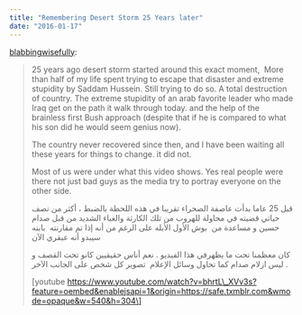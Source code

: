 ```yaml
---
title: "Remembering Desert Storm 25 Years later"
date: "2016-01-17"
---
```


[blabbingwisefully](https://blabbingwisefully.tumblr.com/post/137441179800):

> 25 years ago desert storm started around this exact moment,  More than half of my life spent trying to escape that disaster and extreme stupidity by Saddam Hussein. Still trying to do so. A total destruction of country. The extreme stupidity of an arab favorite leader who made Iraq get on the path it walk through today. and the help of the brainless first Bush approach (despite that if he is compared to what his son did he would seem genius now).
> 
> The country never recovered since then, and I have been waiting all these years for things to change. it did not.
> 
> Most of us were under what this video shows. Yes real people were there not just bad guys as the media try to portray everyone on the other side.
> 
> قبل 25 عاما بدأت عاصفة الصحراء تقريبا في هذه اللحظة بالضبط ، أكثر من نصف حياتي قضيته في محاولة للهروب من تلك الكارثة والغباء الشديد من قبل صدام حسين و مساعدة من  بوش الأول الأبله على الرغم من أنه إذا تم مقارنته  بابنه سيبدو أنه عبقري الآن
> 
> كان معظمنا تحت ما يظهرفي هذا الفيديو . نعم أناس حقيقيين كانو تحت القصف و ليس ازلام صدام كما تحاول وسائل الإعلام  تصوير كل شخص على الجانب الآخر .  
> 
> \[youtube https://www.youtube.com/watch?v=bhrtL\_XVv3s?feature=oembed&enablejsapi=1&origin=https://safe.txmblr.com&wmode=opaque&w=540&h=304\]

